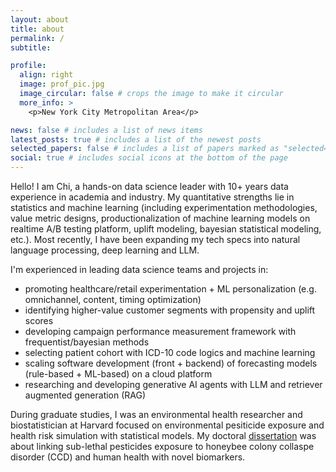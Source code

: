```yaml
---
layout: about
title: about
permalink: /
subtitle: 

profile:
  align: right
  image: prof_pic.jpg
  image_circular: false # crops the image to make it circular
  more_info: >
    <p>New York City Metropolitan Area</p>

news: false # includes a list of news items
latest_posts: true # includes a list of the newest posts
selected_papers: false # includes a list of papers marked as "selected={true}"
social: true # includes social icons at the bottom of the page
---
```


Hello! I am Chi, a hands-on data science leader with 10+ years data experience in academia and industry. My quantitative strengths lie in statistics and machine learning (including experimentation methodologies, value metric designs, productionalization of machine learning models on realtime A/B testing platform, uplift modeling, bayesian statistical modeling, etc.). Most recently, I have been expanding my tech specs into natural language processing, deep learning and LLM. 


I'm experienced in leading data science teams and projects in:
-  promoting healthcare/retail experimentation + ML personalization (e.g. omnichannel, content, timing optimization)
-  identifying higher-value customer segments with propensity and uplift scores
-  developing campaign performance measurement framework with frequentist/bayesian methods
-  selecting patient cohort with ICD-10 code logics and machine learning
-  scaling software development (front + backend) of forecasting models (rule-based + ML-based) on a cloud platform
-  researching and developing generative AI agents with LLM and retriever augmented generation (RAG)  

During graduate studies, I was an environmental health researcher and biostatistician at Harvard focused on environmental pesiticide exposure and health risk simulation with statistical models. My doctoral [dissertation](https://dash.harvard.edu/bitstream/handle/1/37945631/CHANG-DISSERTATION-2018.pdf?sequence=3) was about linking sub-lethal pesticides exposure to honeybee colony collaspe disorder (CCD) and human health with novel biomarkers.  
